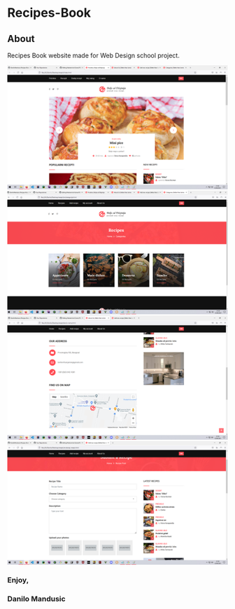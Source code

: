 # Recipes-Book
## About
Recipes Book website made for Web Design school project.

<img src = "Untitled.png" width = "700">

<img src = "Untitled1.png" width = "700">

<img src = "Untitled2.png" width = "700">

<img src = "Untitled3.png" width = "700">

### Enjoy,
### Danilo Mandusic
